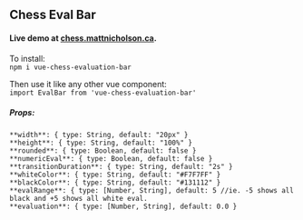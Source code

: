 ## Chess Eval Bar

#### Live demo at [chess.mattnicholson.ca](https://chess.mattnicholson.ca/).

To install:  
```npm i vue-chess-evaluation-bar```

Then use it like any other vue component:  
```import EvalBar from 'vue-chess-evaluation-bar'```
##### Props:

`**width**: { type: String, default: "20px" }`  
`**height**: { type: String, default: "100%" }`  
`**rounded**: { type: Boolean, default: false }`  
`**numericEval**: { type: Boolean, default: false }`  
`**transitionDuration**: { type: String, default: "2s" }`  
`**whiteColor**: { type: String, default: "#F7F7FF" }`  
`**blackColor**: { type: String, default: "#131112" }`  
`**evalRange**: { type: [Number, String], default: 5 //ie. -5 shows all black and +5 shows all white eval.`  
`**evaluation**: { type: [Number, String], default: 0.0 }`